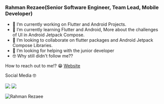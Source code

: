 ### Rahman Rezaee(Senior Software Engineer, Team Lead, Mobile Developer)

- 🔭 I’m currently working on Flutter and Android Projects.
- 🌱 I’m currently learning Flutter and Android, More about the challenges of UI in Android Jetpack Compose.
- 👯 I’m looking to collaborate on flutter packages and Android Jetpack Compose Libraries.
- 🤔 I’m looking for helping with the junior developer
- 🤓 Why still didn't follow me?? 

How to reach out to me!? 😁
<a href="https://rahmanrezaee.me">Website</a>

Social Media 🤓
<br><br>
[<img src="https://img.shields.io/badge/linkedin-%230077B5.svg?&style=for-the-badge&logo=linkedin&logoColor=white" />](https://www.linkedin.com/in/rahmanrezaee)
[<img src="https://img.shields.io/badge/github-%2312100E.svg?&style=for-the-badge&logo=github&logoColor=white&color=black" />](https://github.com/rahmanrezaee/)
<p align="left"><img src="https://komarev.com/ghpvc/?username=rahmanrezaee&label=Profile%20views&color=2bbc8a&style=flat" alt="Rahman Rezaee"/></p>

